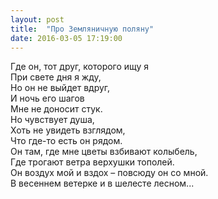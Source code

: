 ```yaml
---
layout: post
title:  "Про Земляничную поляну"
date: 2016-03-05 17:19:00
---
```


Где он, тот друг, которого ищу я<br/>
При свете дня я жду,<br/>
Но он не выйдет вдруг,<br/>
И ночь его шагов<br/>
Мне не доносит стук.<br/>
Но чувствует душа,<br/>
Хоть не увидеть взглядом,<br/>
Что где-то есть он рядом.<br/>
Он там, где мне цветы взбивают колыбель,<br/>
Где трогают ветра верхушки тополей.<br/>
Он воздух мой и вздох – повсюду он со мной.<br/>
В весеннем ветерке и в шелесте лесном...<br/>
